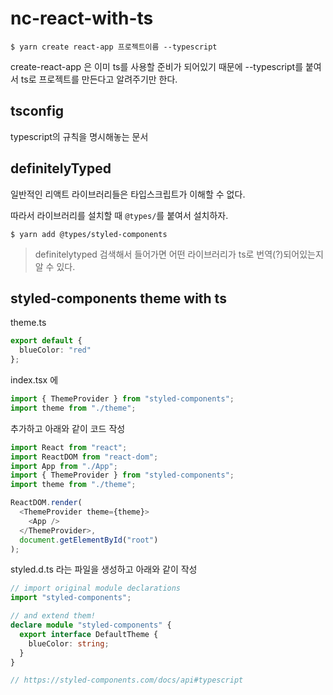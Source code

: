 # nc-react-with-ts

```shell
$ yarn create react-app 프로젝트이름 --typescript
```

create-react-app 은 이미 ts를 사용할 준비가 되어있기 때문에 --typescript를 붙여서 ts로 프로젝트를 만든다고 알려주기만 한다.

## tsconfig

typescript의 규칙을 명시해놓는 문서

## definitelyTyped

일반적인 리액트 라이브러리들은 타입스크립트가 이해할 수 없다. 

따라서 라이브러리를 설치할 때 `@types/`를 붙여서 설치하자.

```shell
$ yarn add @types/styled-components
```
> definitelytyped 검색해서 들어가면 어떤 라이브러리가 ts로 번역(?)되어있는지 알 수 있다.

## styled-components theme with ts

theme.ts
```ts
export default {
  blueColor: "red"
};
```

index.tsx 에 
```ts
import { ThemeProvider } from "styled-components";
import theme from "./theme";
```
추가하고 아래와 같이 코드 작성
```ts
import React from "react";
import ReactDOM from "react-dom";
import App from "./App";
import { ThemeProvider } from "styled-components";
import theme from "./theme";

ReactDOM.render(
  <ThemeProvider theme={theme}>
    <App />
  </ThemeProvider>,
  document.getElementById("root")
);
```
styled.d.ts 라는 파일을 생성하고 아래와 같이 작성
```ts
// import original module declarations
import "styled-components";

// and extend them!
declare module "styled-components" {
  export interface DefaultTheme {
    blueColor: string;
  }
}

// https://styled-components.com/docs/api#typescript
```